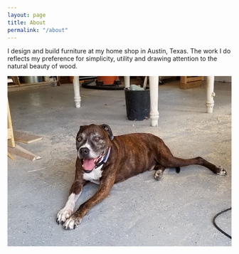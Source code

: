 ```yaml
---
layout: page
title: About
permalink: "/about"
---
```


I design and build furniture at my home shop in Austin, Texas.  The work I do reflects my preference for simplicity, utility and drawing attention to the natural beauty of wood.   

![Shop Dog](/assets/img/dog-close.jpg) 